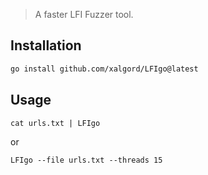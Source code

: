 > A faster LFI Fuzzer tool.

## Installation

```bash
go install github.com/xalgord/LFIgo@latest
```

## Usage

```
cat urls.txt | LFIgo
```

or

```
LFIgo --file urls.txt --threads 15
```
